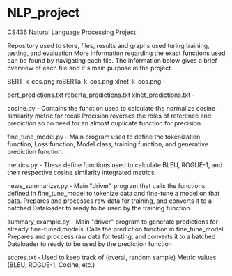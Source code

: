 # NLP_project
CS436 Natural Language Processing Project

Repository used to store, files, results and graphs used turing training, testing, and evaluation
More information regarding the exact functions used can be found by navigating each file. The information
below gives a brief overview of each file and it's main purpose in the project.

BERT_k_cos.png 
roBERTa_k_cos.png
xlnet_k_cos.png - 



bert_predictions.txt
roberta_predictions.txt
xlnet_predictions.txt - 



cosine.py - 
Contains the function used to calculate the normalize cosine similarity metric
for recall
Precision reverses the roles of reference and prediction so no need for an almost
duplicate function for precision.

fine_tune_model.py - 
Main program used to define the tokenization function, Loss function, Model class, training function, and generative prediction function.

metrics.py - 
These define functions used to calculate BLEU, ROGUE-1, and their respective cosine similarity integrated metrics.

news_summarizer.py - 
Main "driver" program that calls the functions defined in fine_tune_model to tokenize data and fine-tune a model on that data.
Prepares and processes raw data for training, and converts it to a batched Dataloader to ready to be used by the training function 

summary_example.py - 
Main "driver" program to generate predictions for already fine-tuned models. Calls the prediction function in fine_tune_model
Prepares and proccess raw data for testing, and converts it to a batched Dataloader to ready to be used by the prediction function 

scores.txt - Used to keep track of (overal, random sample) Metric values (BLEU, ROGUE-1, Cosine, etc.) 
